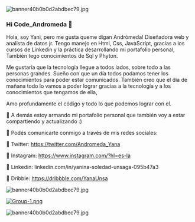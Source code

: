 <a><img src="https://s3.gifyu.com/images/banner40b0b0d2abdbec79.jpg" alt="banner40b0b0d2abdbec79.jpg" border="0" /></a>

### Hi Code_Andromeda 👋

Hola, soy Yani, pero me gusta queme digan Andrómeda! Diseñadora web y analista de datos jr. Tengo manejo en Html, Css, JavaScript, gracias a los cursos de Linkedin y la práctica desarrollando mi portafolio personal, También tego conocimientos de Sql y Phyton.

Me gustaría que la tecnología llegue a todos lados, sobre todo a las personas grandes. Sueño con que un día todos podamos tener los conocimientos para poder estar comunicados. También creo que el día de mañana todo lo vamos a poder lograr gracias a la tecnología y a los conocimientos que tengamos de ella,

Amo profundamente el código y todo lo que podemos lograr con el.

💖 A demás estoy armando mi portafolio personal que también voy a estar compartiendo y actualizando :)

💖 Podés comunicarte conmigo a través de mis redes sociales:

🌸 Twitter: https://twitter.com/Andromeda_Yana

🌸 Instagram: https://www.instagram.com/?hl=es-la

🌸 Linkedin: linkedin.com/in/yanina-soledad-unsaga-095b47a3

🌸 Dribble: https://dribbble.com/YanaUnsa


<a><img src="https://s3.gifyu.com/images/banner40b0b0d2abdbec79.jpg" alt="banner40b0b0d2abdbec79.jpg" border="0" /></a>

<a href="https://gifyu.com/image/oA6r"><img src="https://s6.gifyu.com/images/Group-1.png" alt="Group-1.png" border="0" /></a>

<a><img src="https://s3.gifyu.com/images/banner40b0b0d2abdbec79.jpg" alt="banner40b0b0d2abdbec79.jpg" border="0" /></a>
